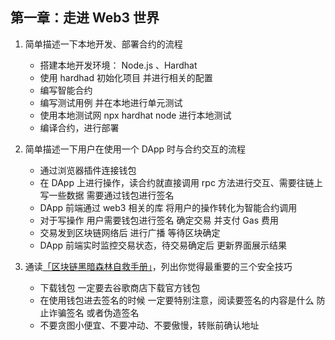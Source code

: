 ## 第一章：走进 Web3 世界

1. 简单描述一下本地开发、部署合约的流程

   - 搭建本地开发环境： Node.js 、Hardhat
   - 使用 hardhad 初始化项目 并进行相关的配置
   - 编写智能合约
   - 编写测试用例 并在本地进行单元测试
   - 使用本地测试网 npx hardhat node 进行本地测试
   - 编译合约，进行部署

2. 简单描述一下用户在使用一个 DApp 时与合约交互的流程

   - 通过浏览器插件连接钱包
   - 在 DApp 上进行操作，读合约就直接调用 rpc 方法进行交互、需要往链上写一些数据 需要通过钱包进行签名
   - DApp 前端通过 web3 相关的库 将用户的操作转化为智能合约调用
   - 对于写操作 用户需要钱包进行签名 确定交易 并支付 Gas 费用
   - 交易发到区块链网络后 进行广播 等待区块确定
   - DApp 前端实时监控交易状态，待交易确定后 更新界面展示结果

3. 通读[「区块链黑暗森林自救手册」](https://github.com/slowmist/Blockchain-dark-forest-selfguard-handbook/blob/main/README_CN.md)，列出你觉得最重要的三个安全技巧
   - 下载钱包 一定要去谷歌商店下载官方钱包
   - 在使用钱包进去签名的时候 一定要特别注意，阅读要签名的内容是什么 防止诈骗签名 或者伪造签名
   - 不要贪图小便宜、不要冲动、不要傲慢，转账前确认地址
